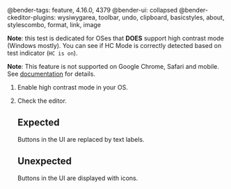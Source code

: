 @bender-tags: feature, 4.16.0, 4379
@bender-ui: collapsed
@bender-ckeditor-plugins: wysiwygarea, toolbar, undo, clipboard, basicstyles, about, stylescombo, format, link, image

**Note**: this test is dedicated for OSes that **DOES** support high contrast mode (Windows mostly). You can see if HC Mode is correctly detected based on test indicator (`HC is on`).

**Note**: This feature is not supported on Google Chrome, Safari and mobile. See [documentation](https://ckeditor.com/docs/ckeditor4/latest/guide/skin_sdk_hc.html) for details.

1. Enable high contrast mode in your OS.
2. Check the editor.

	## Expected

	Buttons in the UI are replaced by text labels.

	## Unexpected

	Buttons in the UI are displayed with icons.
